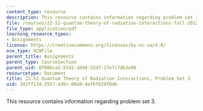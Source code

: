 ```yaml
---
content_type: resource
description: This resource contains information regarding problem set 3.
file: /courses/22-51-quantum-theory-of-radiation-interactions-fall-2012/342ff1342957a36c00a94af6f629f8db_MIT22_51F12_ps3.pdf
file_type: application/pdf
learning_resource_types:
- Assignments
license: https://creativecommons.org/licenses/by-nc-sa/4.0/
ocw_type: OCWFile
parent_title: Assignments
parent_type: CourseSection
parent_uid: 8700bca1-5542-3d40-32d7-17e7c7db3e90
resourcetype: Document
title: 22.51 Quantum Theory of Radiation Interactions, Problem Set 3
uid: 342ff134-2957-a36c-00a9-4af6f629f8db
---
```

This resource contains information regarding problem set 3.